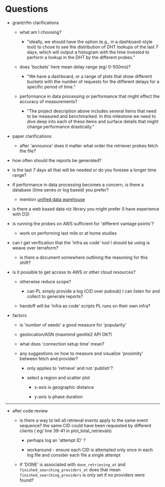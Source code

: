 # Questions

* grant/rfm clarifications

  * what am I choosing?

    * "ideally, we should have the option (e.g., in a dashboard-style tool) to chose to see the distribution of DHT lookups of the last 7 days, which will output a histogram with the time invested to perform a lookup in the DHT by the different probes."

  * does 'buckets' here mean delay range (eg/ 0-500ms)?

    * "We have a dashboard, or a range of plots that show different buckets with the number of requests for the different delays for a specific period of time."

  * performance in data processing or performance that might effect the accuracy of measurements?

    * "The project description above includes several items that need to be measured and benchmarked. In this milestone we need to dive deep into each of these items and surface details that might change performance drastically."

* paper clarifications

  * after 'announce' does it matter what order the retriever probes fetch the file?

* how often should the reports be generated?

* is the last 7 days all that will be needed or do you foresee a longer time range?

* if performance in data processing becomes a concern, is there a database (time series or log based) you prefer?
  * mention [unified data warehouse](https://www.notion.so/Unified-Data-Warehouse-878763d3643e47859bbd887143811e0c)

* is there a web based data viz library you might prefer (I have experience with D3)

* is running the probes on AWS sufficient for 'different vantage points'?
  * work on performing last mile or at home studies

* can I get verification that the 'infra as code' tool I should be using is weave over terraform?

  * is there a document somewhere outlining the reasoning for this shift?

* is it possible to get access to AWS or other cloud resources?

  * otherwise reduce scope?

    * can PL simply provide a log (CID over pubsub) I can listen for and collect to generate reports?

  * handoff will be 'infra as code' scripts PL runs on their own infra?

* factors

  * is 'number of seeds' a good measure for 'popularity'

  * geolocation/ASN (maxmind geolite2 API OK?)

  * what does 'connection setup time' mean?

  * any suggestions on how to measure and visualize 'proximity' between fetch and provider?

    * only applies to 'retrieve' and not 'publish'?

    * select a region and scatter plot

      * x-axis is geographic distance

      * y-axis is phase duration

---

* after code review

  * is there a way to tell all retrieval events apply to the same event sequence?
    the same CID could have been requested by different clients
    ( eg/ line 39-41  in plot_total_retrievals)

    * perhaps log an 'attempt ID' ?

    * workaround - ensure each CID is attempted only once in each log file and consider each file a single attempt

  * if 'DONE' is associated with `done_retrieving_at` and `finished_searching_providers_at` does that mean `finished_searching_providers` is only set if no providers were found?

